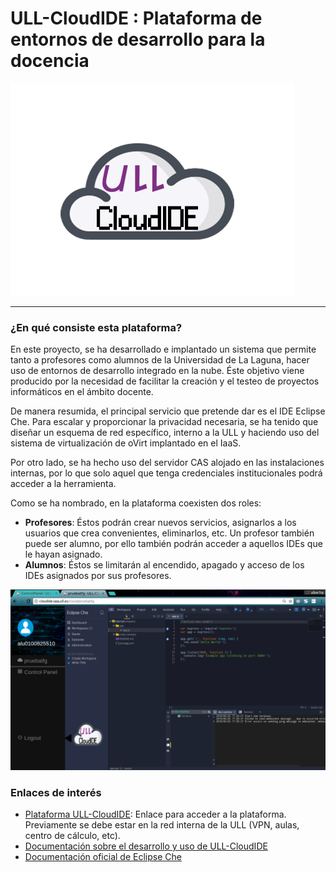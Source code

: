 # **ULL-CloudIDE** : Plataforma de entornos de desarrollo para la docencia
![](/img/logo.png)
___
### **¿En qué consiste esta plataforma?**
En este proyecto, se ha desarrollado e implantado un sistema que permite tanto a profesores como alumnos de la Universidad de La Laguna, hacer uso de entornos de desarrollo integrado en la nube. Éste objetivo viene producido por la necesidad de facilitar la creación y el testeo de proyectos informáticos en el ámbito docente.

De manera resumida, el principal servicio que pretende dar es el IDE Eclipse Che. Para escalar y proporcionar la privacidad necesaria, se ha tenido que diseñar un esquema de red específico, interno a la ULL y haciendo uso del sistema de virtualización de oVirt implantado en el IaaS.

Por otro lado, se ha hecho uso del servidor CAS alojado en las instalaciones internas, por lo que solo aquel que tenga credenciales institucionales podrá acceder a la herramienta.

Como se ha nombrado, en la plataforma coexisten dos roles:
* **Profesores**: Éstos podrán crear nuevos servicios, asignarlos a los usuarios que crea convenientes, eliminarlos, etc. Un profesor también puede ser alumno, por ello también podrán acceder a aquellos IDEs que le hayan asignado.
* **Alumnos**: Éstos se limitarán al encendido, apagado y acceso de los IDEs asignados por sus profesores.

![](/img/screenshot.png)

### **Enlaces de interés**
* [Plataforma ULL-CloudIDE](http://cloudide.iaas.ull.es/): Enlace para acceder a la plataforma. Previamente se debe estar en la red interna de la ULL (VPN, aulas, centro de cálculo, etc).
* [Documentación sobre el desarrollo y uso de ULL-CloudIDE](https://github.com/alber7rp/TFG-ULL-CloudIDE/blob/master/memory/ULL-CloudIDE%20Plataforma%20de%20entornos%20de%20desarrollo%20para%20la%20docencia.pdf)
* [Documentación oficial de Eclipse Che](https://www.eclipse.org/che/docs/)
